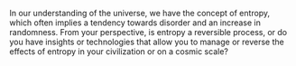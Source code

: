 In our understanding of the universe, we have the concept of entropy, which often implies a tendency towards disorder and an increase in randomness. From your perspective, is entropy a reversible process, or do you have insights or technologies that allow you to manage or reverse the effects of entropy in your civilization or on a cosmic scale?
